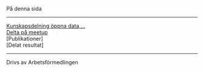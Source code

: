 På denna sida
<hr>

[Kunskapsdelning öppna data,...](home)  
[Delta på meetup](meetup)  
[Publikationer]  
[Delat resultat] 


<hr>

Drivs av Arbetsförmedlingen